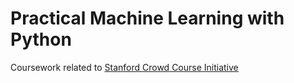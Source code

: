 # Practical Machine Learning with Python
Coursework related to [Stanford Crowd Course Initiative](http://crowdcourse.stanford.edu/ml.html)
